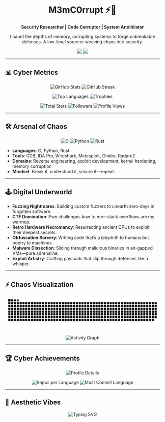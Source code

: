 <h1 align="center">M3mC0rrupt ⚡💾</h1>

<p align="center">
  <strong>Security Researcher | Code Corruptor | System Annihilator</strong>
</p>

<p align="center">
  I haunt the depths of memory, corrupting systems to forge unbreakable defenses. A low-level sorcerer weaving chaos into security.
</p>

<p align="center">
  <img src="https://img.shields.io/badge/OPSEC-Priority%201-critical?style=for-the-badge&logo=lock&color=neon">
  <img src="https://img.shields.io/badge/Status-Lurking%20in%20Shadows-0a0a0a?style=for-the-badge&logo=ghost&color=purple">
</p>

---

## 📊 Cyber Metrics

<p align="center">
  <img src="https://github-readme-stats.vercel.app/api?username=M3mC0rrupt&show_icons=true&theme=cyberpunk&hide=prs,issues&count_private=true&border_radius=10" alt="GitHub Stats">
  <img src="https://github-readme-streak-stats.herokuapp.com/?user=M3mC0rrupt&theme=cyberpunk&hide_border=true&border_radius=10" alt="GitHub Streak">
</p>

<p align="center">
  <img src="https://github-readme-stats.vercel.app/api/top-langs/?username=M3mC0rrupt&layout=compact&theme=cyberpunk&hide=html,css&border_radius=10" alt="Top Languages">
  <img src="https://github-profile-trophy.vercel.app/?username=M3mC0rrupt&theme=cyberpunk&no-frame=true&margin-w=15&column=7" alt="Trophies">
</p>

<p align="center">
  <img src="https://img.shields.io/github/stars/M3mC0rrupt?label=Total%20Stars&style=social&color=neon" alt="Total Stars">
  <img src="https://img.shields.io/github/followers/M3mC0rrupt?label=Followers&style=social&color=purple" alt="Followers">
  <img src="https://komarev.com/ghpvc/?username=M3mC0rrupt&color=ff00ff&style=flat-square&label=Profile+Views" alt="Profile Views">
</p>

---

## 🛠️ Arsenal of Chaos

<p align="center">
  <img src="https://skillicons.dev/icons?i=c&theme=light" alt="C" width="50" height="50"/> 
  <img src="https://skillicons.dev/icons?i=python&theme=light" alt="Python" width="50" height="50"/> 
  <img src="https://skillicons.dev/icons?i=rust&theme=light" alt="Rust" width="50" height="50"/>
</p>

- **Languages**: C, Python, Rust  
- **Tools**: GDB, IDA Pro, Wireshark, Metasploit, Ghidra, Radare2  
- **Domains**: Reverse engineering, exploit development, kernel hardening, memory corruption  
- **Mindset**: Break it, understand it, secure it—repeat.

---

## 🕹️ Digital Underworld

- **Fuzzing Nightmares**: Building custom fuzzers to unearth zero-days in forgotten software.  
- **CTF Domination**: Pwn challenges bow to me—stack overflows are my warmup.  
- **Retro Hardware Necromancy**: Resurrecting ancient CPUs to exploit their deepest secrets.  
- **Obfuscation Sorcery**: Writing code that’s a labyrinth to humans but poetry to machines.  
- **Malware Dissection**: Slicing through malicious binaries in air-gapped VMs—pure adrenaline.  
- **Exploit Artistry**: Crafting payloads that slip through defenses like a whisper.

---

## ⚡ Chaos Visualization

<p align="center">
  <img src="https://raw.githubusercontent.com/Platane/snk/output/github-contribution-grid-snake-dark.svg" alt="Contribution Snake">
</p>

<p align="center">
  <img src="https://github-readme-activity-graph.vercel.app/graph?username=M3mC0rrupt&theme=dracula&hide_border=true&area=true&color=ff00ff&line=00ff00&point=ffffff" alt="Activity Graph">
</p>

---

## 🏆 Cyber Achievements

<p align="center">
  <img src="https://github-profile-summary-cards.vercel.app/api/cards/profile-details?username=M3mC0rrupt&theme=dracula" alt="Profile Details">
</p>

<p align="center">
  <img src="https://github-profile-summary-cards.vercel.app/api/cards/repos-per-language?username=M3mC0rrupt&theme=dracula" alt="Repos per Language">
  <img src="https://github-profile-summary-cards.vercel.app/api/cards/most-commit-language?username=M3mC0rrupt&theme=dracula" alt="Most Commit Language">
</p>

---

## 🌌 Aesthetic Vibes

<p align="center">
  <img src="https://readme-typing-svg.demolab.com?font=Fira+Code&size=20&color=FF00FF&center=true&vCenter=true&width=600&lines=Corrupt+the+Memory,+Secure+the+Future;Chaos+is+my+Canvas;Stay+Paranoid,+Stay+Safe" alt="Typing SVG">
</p>
